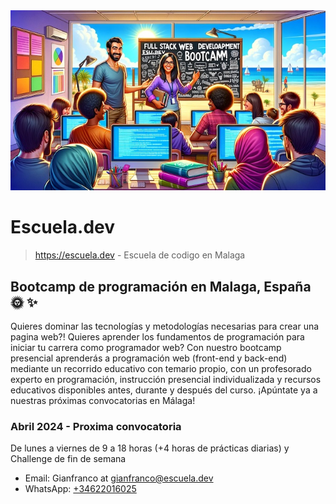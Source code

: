 <img style="width:100%, height: auto" src="https://github.com/Escuela-dev/.github/blob/main/coding-school-chatgpt-dec-28-small.jpeg" />

# Escuela.dev

> https://escuela.dev - Escuela de codigo en Malaga

## Bootcamp de programación en Malaga, España 🌞 :sparkles:

Quieres dominar las tecnologías y metodologías necesarias para crear una pagina web?! Quieres aprender los fundamentos de programación para iniciar tu carrera como programador web? Con nuestro bootcamp presencial aprenderás a programación web (front-end y back-end) mediante un recorrido educativo con temario propio, con un profesorado experto en programación, instrucción presencial individualizada y recursos educativos disponibles antes, durante y después del curso. ¡Apúntate ya a nuestras próximas convocatorias en Málaga!

### Abril 2024 - Proxima convocatoria

De lunes a viernes de 9 a 18 horas (+4 horas de prácticas diarias) y Challenge de fin de semana

- Email: Gianfranco at <gianfranco@escuela.dev>
- WhatsApp: <a href="https://wa.me/+34622016025">+34622016025</a>
